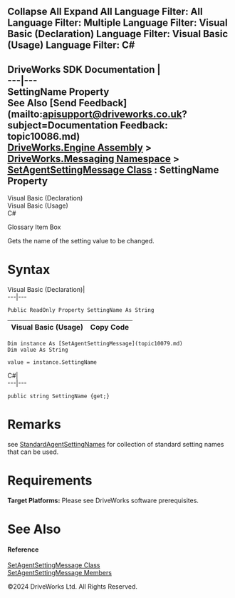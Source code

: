        

 Collapse All Expand All  Language Filter: All  Language Filter: Multiple  Language Filter: Visual Basic (Declaration) Language Filter: Visual Basic (Usage) Language Filter: C#  
---  
DriveWorks SDK Documentation  |   
---|---  
SettingName Property   
See Also [Send Feedback](mailto:apisupport@driveworks.co.uk?subject=Documentation Feedback: topic10086.md)  
[DriveWorks.Engine Assembly](topic2156.md) > [DriveWorks.Messaging Namespace](topic10038.md) > [SetAgentSettingMessage Class](topic10079.md) : SettingName Property  
---  
  
Visual Basic (Declaration)    
Visual Basic (Usage)    
C# 

Glossary Item Box

Gets the name of the setting value to be changed. 

# Syntax

Visual Basic (Declaration)|   
---|---  
      
    
    Public ReadOnly Property SettingName As String  
  
Visual Basic (Usage)| Copy Code  
---|---  
      
    
    Dim instance As [SetAgentSettingMessage](topic10079.md)
    Dim value As String
     
    value = instance.SettingName  
  
C#|   
---|---  
      
    
    public string SettingName {get;}  
  
# Remarks

see [StandardAgentSettingNames](topic10088.md) for collection of standard setting names that can be used.

# Requirements

**Target Platforms:** Please see DriveWorks software prerequisites.

# See Also

#### Reference

[SetAgentSettingMessage Class](topic10079.md)   
[SetAgentSettingMessage Members](topic10080.md)

©2024 DriveWorks Ltd. All Rights Reserved.
